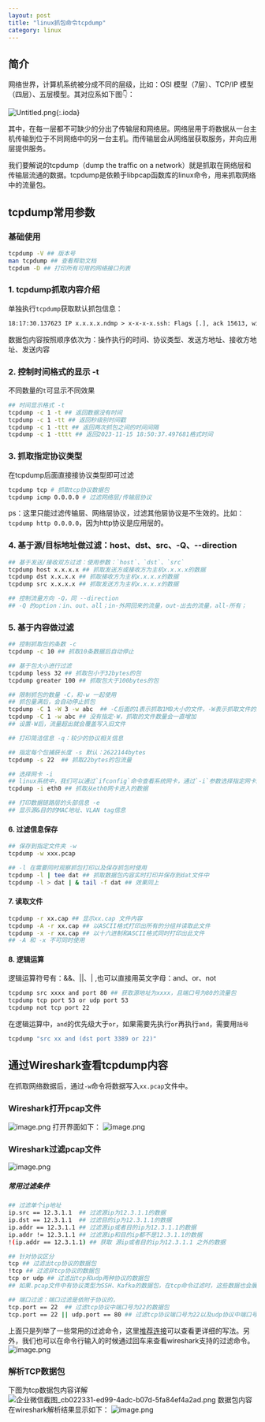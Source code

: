 ```yaml
---
layout: post
title: "linux抓包命令tcpdump"
category: linux 
---
```



## 简介
网络世界，计算机系统被分成不同的层级，比如：OSI 模型（7层）、TCP/IP 模型（四层）、五层模型。其对应系如下图👇：

![Untitled.png](https://p1-juejin.byteimg.com/tos-cn-i-k3u1fbpfcp/f960f359ab9b45809a4e9d5cb8192ed4~tplv-k3u1fbpfcp-jj-mark:0:0:0:0:q75.image#?w=608&h=295&s=149021&e=png&b=faf6f5){:.ioda}

其中，在每一层都不可缺少的分出了传输层和网络层。网络层用于将数据从一台主机传输到位于不同网络中的另一台主机。而传输层会从网络层获取服务，并向应用层提供服务。

我们要解说的tcpdump（dump the traffic on a network）就是抓取在网络层和传输层流通的数据。tcpdump是依赖于libpcap函数库的linux命令，用来抓取网络中的流量包。


## tcpdump常用参数
### 基础使用
```sh
tcpdump -V ## 版本号
man tcpdump ## 查看帮助文档
tcpdum -D ## 打印所有可用的网络接口列表
```
### 1. tcpdump抓取内容介绍
单独执行`tcpdump`获取默认抓包信息：
```txt
18:17:30.137623 IP x.x.x.x.ndmp > x-x-x-x.ssh: Flags [.], ack 15613, win 811, options [nop,nop,TS val 1760701871 ecr 4166071444], length 0
```
数据包内容按照顺序依次为：操作执行的时间、协议类型、发送方地址、接收方地址、发送内容
### 2. 控制时间格式的显示 -t
不同数量的`t`可显示不同效果
```sh
## 时间显示格式 -t
tcpdump -c 1 -t ## 返回数据没有时间 
tcpdump -c 1 -tt ## 返回秒级别时间戳 
tcpdump -c 1 -ttt ## 返回两次抓包之间的时间间隔 
tcpdump -c 1 -tttt ## 返回2023-11-15 18:50:37.497681格式时间
```
### 3. 抓取指定协议类型
在tcpdump后面直接接协议类型即可过滤
```sh
tcpdump tcp # 抓取tcp协议数据包 
tcpdump icmp 0.0.0.0 # 过滤网络层/传输层协议
```
ps：这里只能过滤传输层、网络层协议，过滤其他层协议是不生效的。比如：`tcpdump http 0.0.0.0`，因为http协议是应用层的。
### 4. 基于源/目标地址做过滤：host、dst、src、-Q、--direction
```sh
## 基于发送/接收双方过滤：使用参数：`host`、`dst`、`src`
tcpdump host x.x.x.x ## 抓取发送方或接收方为主机x.x.x.x的数据
tcpdump dst x.x.x.x ## 抓取接收方为主机x.x.x.x的数据
tcpdump src x.x.x.x ## 抓取发送方为主机x.x.x.x的数据

## 控制流量方向 -Q，同 --direction
## -Q 的option：in、out、all；in-外网回来的流量，out-出去的流量，all-所有；
```

### 5. 基于内容做过滤
```sh
## 控制抓取包的条数 -c
tcpdump -c 10 ## 抓取10条数据后自动停止

## 基于包大小进行过滤
tcpdump less 32 ## 抓取包小于32bytes的包
tcpdump greater 100 ## 抓取包大于100bytes的包

## 限制抓包的数量 -C，和-w 一起使用
## 抓包量满后，会自动停止抓包
tcpdump -C 1 -W 3 -w abc  ## -C后面的1表示抓取1MB大小的文件，-W表示抓取文件的最大数量，-w后面表示抓取文件的名字，该命令会抓取3个1MB大小的文件，文件名分别为：abc1，abc2，abc3
tcpdump -C 1 -w abc ## 没有指定-W，抓取的文件数量会一直增加
## 设置-W后，流量超出就会覆盖写入旧文件

## 打印简洁信息 -q：较少的协议相关信息

## 指定每个包捕获长度 -s 默认：2622144bytes
tcpdump -s 22  ## 抓取22bytes的包流量

## 选择网卡 -i
## linux系统中，我们可以通过`ifconfig`命令查看系统网卡，通过`-i`参数选择指定网卡的数据。
tcpdump -i eth0 ## 抓取从eth0网卡进入的数据

## 打印数据链路层的头部信息 -e
## 显示源&目的的MAC地址、VLAN tag信息
```

#### 6. 过滤信息保存
```sh
## 保存到指定文件夹 -w
tcpdump -w xxx.pcap

## -l 在需要同时观察抓包打印以及保存抓包时使用
tcpdump -l | tee dat ## 抓取数据包内容实时打印并保存到dat文件中
tcpdump -l > dat | & tail -f dat ## 效果同上
```

#### 7. 读取文件
```sh
tcpdump -r xx.cap ## 显示xx.cap 文件内容
tcpdump -A -r xx.cap ## 以ASCII格式打印出所有的分组并读取此文件
tcpdump -x -r xx.cap ## 以十六进制和ASCII格式同时打印出此文件
## -A 和 -x 不可同时使用
```
#### 8. 逻辑运算
逻辑运算符号有：&&、||、| ,也可以直接用英文字母：and、or、not
```sh
tcpdump src xxxx and port 80 ## 获取源地址为xxxx，且端口号为80的流量包
tcpdump tcp port 53 or udp port 53
tcpdump not tcp port 22
```
在逻辑运算中，`and`的优先级大于`or`，如果需要先执行`or`再执行`and`，需要用`括号`
```sh
tcpdump "src xx and (dst port 3389 or 22)"
```

## 通过Wireshark查看tcpdump内容
在抓取网络数据后，通过`-w`命令将数据写入`xx.pcap`文件中。
### Wireshark打开pcap文件
![image.png](https://p3-juejin.byteimg.com/tos-cn-i-k3u1fbpfcp/b643b544499248119b0cb685bbfeff52~tplv-k3u1fbpfcp-jj-mark:0:0:0:0:q75.image#?w=2274&h=1652&s=1729255&e=png&b=f1f1f1)
打开界面如下：
![image.png](https://p1-juejin.byteimg.com/tos-cn-i-k3u1fbpfcp/db58f38bf5da4a2ea77fb7a8261c801d~tplv-k3u1fbpfcp-jj-mark:0:0:0:0:q75.image#?w=2164&h=1592&s=614344&e=png&b=eeeeee)
### Wireshark过滤pcap文件
![image.png](https://p6-juejin.byteimg.com/tos-cn-i-k3u1fbpfcp/9d8869c6b225497494a3d202c4b3ec2e~tplv-k3u1fbpfcp-jj-mark:0:0:0:0:q75.image#?w=2112&h=306&s=139169&e=png&b=dddddd)
##### 常用过滤条件
```sh
## 过滤单个ip地址
ip.src == 12.3.1.1  ## 过滤源ip为12.3.1.1的数据
ip.dst == 12.3.1.1  ## 过滤目的ip为12.3.1.1的数据
ip.addr == 12.3.1.1 ## 过滤源ip或者目的ip为12.3.1.1的数据
ip.addr != 12.3.1.1 ## 过滤源ip和目的ip都不是12.3.1.1的数据
!(ip.addr == 12.3.1.1) ## 获取 源ip或者目的ip为12.3.1.1 之外的数据

## 针对协议区分
tcp ## 过滤出tcp协议的数据包
!tcp ## 过滤非tcp协议的数据包
tcp or udp ## 过滤出tcp和udp两种协议的数据包
## 如果.pcap文件中有协议类型为SSH、Kafka的数据包，在tcp命令过滤时，这些数据也会展示出来。因为SSH和Kafka协议属于应用层协议，其传输层的协议依然是tcp协议。

## 端口过滤：端口过滤是依附于协议的，
tcp.port == 22  ## 过滤tcp协议中端口号为22的数据包
tcp.port == 22 || udp.port == 80 ## 过滤tcp协议端口号为22以及udp协议中端口号为80的数据包

```
上面只是列举了一些常用的过滤命令，这里[推荐连接](https://www.cnblogs.com/willingtolove/p/12519490.html#%E6%98%BE%E7%A4%BA%E8%BF%87%E6%BB%A4%E5%99%A8%E5%86%99%E6%B3%95)可以查看更详细的写法。另外，我们也可以在命令行输入的时候通过回车来查看wireshark支持的过滤命令。
![image.png](https://p3-juejin.byteimg.com/tos-cn-i-k3u1fbpfcp/60f53ee37a254316a5bea65cd43e10bd~tplv-k3u1fbpfcp-jj-mark:0:0:0:0:q75.image#?w=1980&h=884&s=1218607&e=png&b=e4e3fa)

### 解析TCP数据包
下图为tcp数据包内容详解
![企业微信截图_cb022331-ed99-4adc-b07d-5fa84ef4a2ad.png](https://p9-juejin.byteimg.com/tos-cn-i-k3u1fbpfcp/d79faa40e03d45318ae8e1bdfecc1237~tplv-k3u1fbpfcp-jj-mark:0:0:0:0:q75.image#?w=1930&h=738&s=844638&e=png&b=f9f0ea)
数据包内容在wireshark解析结果显示如下：
![image.png](https://p3-juejin.byteimg.com/tos-cn-i-k3u1fbpfcp/b9d28bdf440d427e83e37a2668d6a52f~tplv-k3u1fbpfcp-jj-mark:0:0:0:0:q75.image#?w=2228&h=1418&s=779895&e=png&b=fcfcfc)

